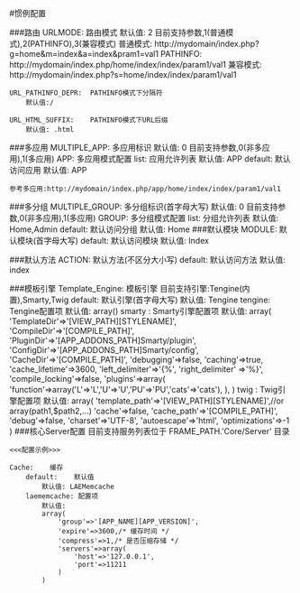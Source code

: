 #惯例配置

###路由
    URLMODE:    路由模式
        默认值: 2
        目前支持参数,1(普通模式),2(PATHINFO),3(兼容模式)
        普通模式:   http://mydomain/index.php?g=home&m=index&a=index&pram1=val1
        PATHINFO:   http://mydomain/index.php/home/index/index/param1/val1
        兼容模式:   http://mydomain/index.php?s=home/index/index/param1/val1
        
    URL_PATHINFO_DEPR:  PATHINFO模式下分隔符
        默认值:/
        
    URL_HTML_SUFFIX:    PATHINFO模式下URL后缀
        默认值: .html

###多应用
    MULTIPLE_APP:   多应用标识
        默认值: 0
        目前支持参数,0(非多应用),1(多应用)
    APP: 多应用模式配置
        list: 应用允许列表
            默认值: APP
        default: 默认访问应用
            默认值: APP
        
        
    参考多应用:http://mydomain/index.php/app/home/index/index/param1/val1
    
###多分组
    MULTIPLE_GROUP:   多分组标识(首字母大写)
        默认值: 0
        目前支持参数,0(非多应用),1(多应用)
    GROUP: 多分组模式配置
        list: 分组允许列表
            默认值: Home,Admin
        default: 默认访问分组
            默认值: Home
###默认模块
    MODULE: 默认模块(首字母大写)
        default:    默认访问模块
            默认值: Index

###默认方法
    ACTION: 默认方法(不区分大小写)
        default:    默认访问方法
            默认值: index

###模板引擎
    Template_Engine:    模板引擎
        目前支持引擎:Tengine(内置),Smarty,Twig
        default:    默认引擎(首字母大写)
            默认值: Tengine
        tengine: Tengine配置项
            默认值:
                array()
        smarty : Smarty引擎配置项
            默认值:
                array(
                'TemplateDir'=>'[VIEW_PATH][STYLENAME]',
                'CompileDir'=>'[COMPILE_PATH]',
                'PluginDir'=>'[APP_ADDONS_PATH]Smarty/plugin',
                'ConfigDir'=>'[APP_ADDONS_PATH]Smarty/config',
                'CacheDir'=>'[COMPILE_PATH]',
                'debugging'=>false,
                'caching'=>true,
                'cache_lifetime'=>3600,
                'left_delimiter'=>'{%',
                'right_delimiter' =>'%}',
                'compile_locking'=>false,
                'plugins'=>array(
                    'function'=>array('L'=>'L','U'=>'U','PU'=>'PU','cats'=>'cats'),
                    ),
                )
        twig : Twig引擎配置项
            默认值:
                array(
                'template_path'=>'[VIEW_PATH][STYLENAME]',//or array(path1,$path2,...)
                'cache'=>false,
                'cache_path'=>'[COMPILE_PATH]',
                'debug'=>false,
                'charset'=>'UTF-8',
                'autoescape'=>'html',
                'optimizations'=>-1
                )
###核心Server配置
    目前支持服务列表位于 FRAME_PATH.'Core/Server' 目录
    
    <<<配置示例>>>
    
    Cache:    缓存
        default:    默认值
            默认值: LAEMemcache
        laememcache: 配置项
            默认值:
            array(
                'group'=>'[APP_NAME][APP_VERSION]',
                'expire'=>3600,/* 缓存时间 */
                'compress'=>1,/* 是否压缩存储 */
                'servers'=>array(
                    'host'=>'127.0.0.1',
                    'port'=>11211
                )
            )
